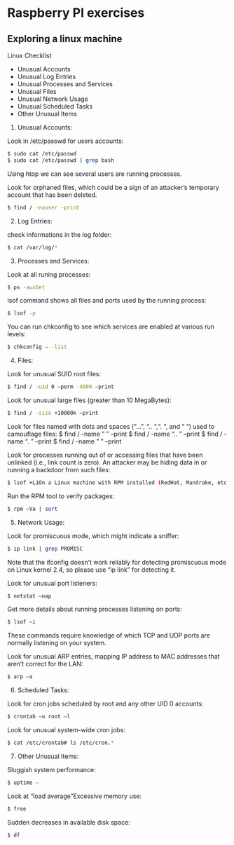 # Raspberry PI exercises

## Exploring a linux machine

Linux Checklist
- Unusual Accounts
- Unusual Log Entries
- Unusual Processes and Services
- Unusual Files
- Unusual Network Usage
- Unusual Scheduled Tasks
- Other Unusual Items

1. Unusual Accounts:

Look in /etc/passwd for users accounts:

```bash
$ sudo cat /etc/passwd
$ sudo cat /etc/passwd | grep bash
```

Using htop we can see  several users are running processes.

Look for orphaned files, which could be a sign of an attacker’s temporary account that has been deleted.

```bash
$ find / -nouser -print
```

2. Log Entries:

check informations in the log folder:

```bash
$ cat /var/log/*
```
3. Processes and Services:

Look at all runing processes:

```bash
$ ps -auxGet
```

lsof command shows all files and ports used by the running process:
```bash
$ lsof -p
```

You can run chkconfig to see which services are enabled at various run levels:

```bash
$ chkconfig – -list
```

4.  Files:

Look for unusual SUID root files: 

```bash
$ find / -uid 0 –perm -4000 –print
```

Look for unusual large files (greater than 10 MegaBytes):

```bash
$ find / -size +10000k –print
```

Look for files named with dots and spaces (“…”, “.. “,“. “, and ” “) used to camouflage files:
$ find / -name ” ” –print 
$ find / -name “.. ” –print
$ find / -name “. ” –print
$ find / -name ” ” –print

Look for processes running out of or accessing files that have been unlinked (i.e., link count is zero). 
An attacker may be hiding data in or running a backdoor from such files:
```bash
$ lsof +L1On a Linux machine with RPM installed (RedHat, Mandrake, etc.),
```

Run the RPM tool to verify packages:
```bash
$ rpm –Va | sort
```

5. Network Usage:

Look for promiscuous mode, which might indicate a sniffer:

```bash
$ ip link | grep PROMISC
```

Note that the ifconfig doesn’t work reliably for detecting promiscuous mode on Linux kernel 2.4, so please use “ip link” for detecting it.

Look for unusual port listeners:

```bash
$ netstat –nap
```

Get more details about running processes listening on ports:

```bash
$ lsof –i 
```
These commands require knowledge of which TCP and UDP ports are normally listening on your system. 

Look for unusual ARP entries, mapping IP address to MAC addresses that aren’t correct for the LAN:

```bash
$ arp –a
```

6. Scheduled Tasks:

Look for cron jobs scheduled by root and any other UID 0 accounts:

```bash
$ crontab –u root –l
```

Look for unusual system-wide cron jobs:

```bash
$ cat /etc/crontab# ls /etc/cron.*
```

7. Other Unusual Items:

Sluggish system performance:

```bash
$ uptime – 
```

Look at “load average”Excessive memory use:

```bash
$ free
```

Sudden decreases in available disk space:

```bash
$ df
```
